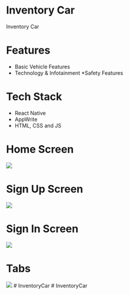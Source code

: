 # Inventory Car
Inventory Car

# Features
* Basic Vehicle Features
* Technology & Infotainment
*Safety Features

# Tech Stack
* React Native
* AppWrite
* HTML, CSS and JS

# Home Screen
<img src="assets/images/screenshot/onboarding.png">  

# Sign Up Screen
<img src="assets/images/screenshot/signup.png">  

# Sign In Screen
<img src="assets/images/screenshot/signin.png">

# Tabs
<img src="assets/images/screenshot/tabs.png">  
  #   I n v e n t o r y C a r 
 
 #   I n v e n t o r y C a r  
 